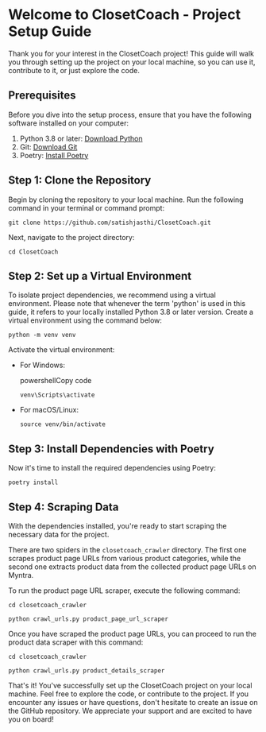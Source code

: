 # Welcome to ClosetCoach - Project Setup Guide

Thank you for your interest in the ClosetCoach project! This guide will
walk you through setting up the project on your local machine, so you
can use it, contribute to it, or just explore the code.

## Prerequisites

Before you dive into the setup process, ensure that you have the
following software installed on your computer:

1.  Python 3.8 or later: [Download
    Python](https://www.python.org/downloads/)
2.  Git: [Download Git](https://git-scm.com/downloads)
3.  Poetry: [Install
    Poetry](https://python-poetry.org/docs/#installation)

## Step 1: Clone the Repository

Begin by cloning the repository to your local machine. Run the following
command in your terminal or command prompt:

`git clone https://github.com/satishjasthi/ClosetCoach.git`

Next, navigate to the project directory:

`cd ClosetCoach`

## Step 2: Set up a Virtual Environment

To isolate project dependencies, we recommend using a virtual
environment. Please note that whenever the term 'python' is used in this
guide, it refers to your locally installed Python 3.8 or later version.
Create a virtual environment using the command below:

`python -m venv venv`

Activate the virtual environment:

-   For Windows:

    powershellCopy code

    `venv\Scripts\activate`

-   For macOS/Linux:

    `source venv/bin/activate`

## Step 3: Install Dependencies with Poetry

Now it's time to install the required dependencies using Poetry:

`poetry install`

## Step 4: Scraping Data

With the dependencies installed, you're ready to start scraping the
necessary data for the project.

There are two spiders in the `closetcoach_crawler` directory. The first
one scrapes product page URLs from various product categories, while the
second one extracts product data from the collected product page URLs on
Myntra.

To run the product page URL scraper, execute the following command:

`cd closetcoach_crawler`

`python crawl_urls.py product_page_url_scraper`

Once you have scraped the product page URLs, you can proceed to run the
product data scraper with this command:

`cd closetcoach_crawler`

`python crawl_urls.py product_details_scraper`

That's it! You've successfully set up the ClosetCoach project on your
local machine. Feel free to explore the code, or contribute to the
project. If you encounter any issues or have questions, don't hesitate
to create an issue on the GitHub repository. We appreciate your support
and are excited to have you on board!
